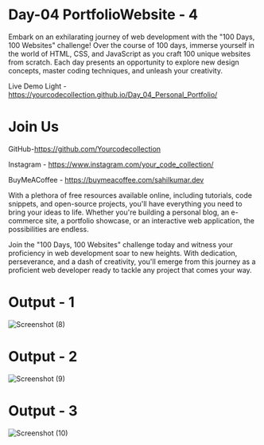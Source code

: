 # Day-04 PortfolioWebsite - 4

Embark on an exhilarating journey of web development with the "100 Days, 100 Websites" challenge! Over the course of 100 days, immerse yourself in the world of HTML, CSS, and JavaScript as you craft 100 unique websites from scratch. Each day presents an opportunity to explore new design concepts, master coding techniques, and unleash your creativity.

Live Demo Light - https://yourcodecollection.github.io/Day_04_Personal_Portfolio/

# Join Us

GitHub-https://github.com/Yourcodecollection

Instagram - https://www.instagram.com/your_code_collection/

BuyMeACoffee - https://buymeacoffee.com/sahilkumar.dev


With a plethora of free resources available online, including tutorials, code snippets, and open-source projects, you'll have everything you need to bring your ideas to life. Whether you're building a personal blog, an e-commerce site, a portfolio showcase, or an interactive web application, the possibilities are endless.

Join the "100 Days, 100 Websites" challenge today and witness your proficiency in web development soar to new heights. With dedication, perseverance, and a dash of creativity, you'll emerge from this journey as a proficient web developer ready to tackle any project that comes your way.

# Output - 1

![Screenshot (8)](https://github.com/QuantumCoding123/Day-4-Portfolio-Website-Awesone/assets/166281221/3f9eec4c-bd49-4702-b7de-0d04efe007b6)


# Output - 2

![Screenshot (9)](https://github.com/QuantumCoding123/Day-4-Portfolio-Website-Awesone/assets/166281221/254b02b1-bfa0-4b0b-a192-3d83ccdeca07)


# Output - 3

![Screenshot (10)](https://github.com/QuantumCoding123/Day-4-Portfolio-Website-Awesone/assets/166281221/ac0cd25f-cebf-44c2-9b3a-07a9b9422b96)





